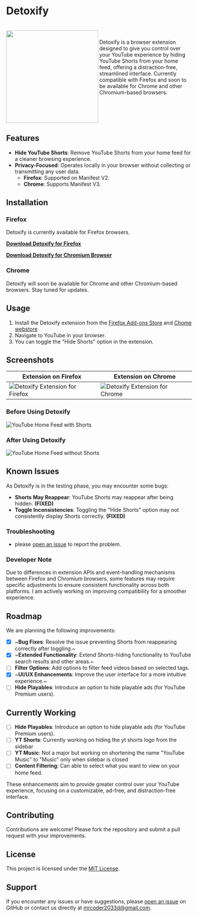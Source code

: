 # Detoxify

<br clear="both">

<img align="left" height="250" src="https://github.com/user-attachments/assets/d75ec890-0cae-4bbd-9752-d579c393a721"  />

###

<p align="left">Detoxify is a browser extension designed to give you control over your YouTube experience by hiding YouTube Shorts from your home feed, offering a distraction-free, streamlined interface. Currently compatible with Firefox and soon to be available for Chrome and other Chromium-based browsers.</p>

###

<br clear="both">


## Features

- **Hide YouTube Shorts**: Remove YouTube Shorts from your home feed for a cleaner browsing experience.
- **Privacy-Focused**: Operates locally in your browser without collecting or transmitting any user data.
  - **Firefox**: Supported on Manifest V2.
  - **Chrome**: Supports Manifest V3.

## Installation

### Firefox

Detoxify is currently available for Firefox browsers.

[**Download Detoxify for Firefox**](https://addons.mozilla.org/en-US/firefox/addon/detoxify-youtube/)

[**Download Detoxify for Chromium Browser**](https://chromewebstore.google.com/detail/detoxify/fpkgobnjbinhnnhbbjagohcohhlbghig)

### Chrome

Detoxify will soon be available for Chrome and other Chromium-based browsers. Stay tuned for updates.

## Usage

1. Install the Detoxify extension from the [Firefox Add-ons Store](https://addons.mozilla.org/en-US/firefox/addon/detoxify-youtube/) and [Chome webstore](https://chromewebstore.google.com/detail/detoxify/fpkgobnjbinhnnhbbjagohcohhlbghig)
2. Navigate to YouTube in your browser.
3. You can toggle the "Hide Shorts" option in the extension.

## Screenshots

| Extension on Firefox | Extension on Chrome |
|-----------------------|----------------------------------|
| ![Detoxify Extension for Firefox](https://github.com/user-attachments/assets/cde013b3-56ed-4b0e-b372-aebb01afb063) | ![Detoxify Extension for Chrome](https://github.com/user-attachments/assets/f4b53347-7fc0-4b1b-9350-214793f8ffb7) |

### Before Using Detoxify

![YouTube Home Feed with Shorts](https://github.com/user-attachments/assets/9a0f9f58-0dea-42e6-b8ab-0e9e4ab6eae1)

### After Using Detoxify

![YouTube Home Feed without Shorts](https://github.com/user-attachments/assets/df227845-e858-4668-8433-eb5c4ef79e24)

## Known Issues

As Detoxify is in the testing phase, you may encounter some bugs:

- **Shorts May Reappear**: YouTube Shorts may reappear after being hidden. **(FIXED)**
- **Toggle Inconsistencies**: Toggling the "Hide Shorts" option may not consistently display Shorts correctly. **(FIXED)**

### Troubleshooting

- please [open an issue](#support) to report the problem.

### Developer Note

Due to differences in extension APIs and event-handling mechanisms between Firefox and Chromium browsers, some features may require specific adjustments to ensure consistent functionality across both platforms. I am actively working on improving compatibility for a smoother experience.

## Roadmap

We are planning the following improvements:

- [x] ~**Bug Fixes**: Resolve the issue preventing Shorts from reappearing correctly after toggling.~
- [x] ~**Extended Functionality**: Extend Shorts-hiding functionality to YouTube search results and other areas.~
- [ ] **Filter Options**: Add options to filter feed videos based on selected tags.
- [x] ~**UI/UX Enhancements**: Improve the user interface for a more intuitive experience.~
- [ ] **Hide Playables**: Introduce an option to hide playable ads (for YouTube Premium users).

## Currently Working

- [ ] **Hide Playables**: Introduce an option to hide playable ads (for YouTube Premium users).
- [ ] **YT Shorts**: Currently working on hiding the yt shorts logo from the sidebar
- [ ] **YT Music**: Not a major but working on shortening the name "YouTube Music" to "Music" only when sidebar is closed
- [ ] **Content Filtering**: Can able to select what you want to view on your home feed.

These enhancements aim to provide greater control over your YouTube experience, focusing on a customizable, ad-free, and distraction-free interface.

## Contributing

Contributions are welcome! Please fork the repository and submit a pull request with your improvements.

## License

This project is licensed under the [MIT License](LICENSE).

## Support

If you encounter any issues or have suggestions, please [open an issue](https://github.com/grenish/detoxify/issues) on GitHub or contact us directly at [mrcoder2033d@gmail.com](mailto:mrcoder2033d@gmail.com).
